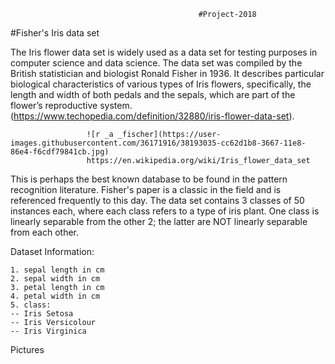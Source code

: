                                               #Project-2018

#Fisher's Iris data set

The Iris flower data set is widely used as a data set for testing purposes in computer science and data science.
The data set was compiled by the British statistician and biologist Ronald Fisher in 1936. It describes particular biological characteristics of various types of Iris flowers, specifically, the length and width of both pedals and the sepals, which are part of the flower’s reproductive system. (https://www.techopedia.com/definition/32880/iris-flower-data-set). 

                     ![r _a _fischer](https://user-images.githubusercontent.com/36171916/38193035-cc62d1b8-3667-11e8-86e4-f6cdf79841cb.jpg)
                     https://en.wikipedia.org/wiki/Iris_flower_data_set





This is perhaps the best known database to be found in the pattern recognition literature. Fisher's paper is a classic in the field and is referenced frequently to this day.  The data set contains 3 classes of 50 instances each, where each class refers to a type of iris plant. One class is linearly separable from the other 2; the latter are NOT linearly separable from each other. 

Dataset Information:

    1. sepal length in cm 
    2. sepal width in cm 
    3. petal length in cm 
    4. petal width in cm 
    5. class: 
    -- Iris Setosa 
    -- Iris Versicolour 
    -- Iris Virginica
Pictures 


                
                
